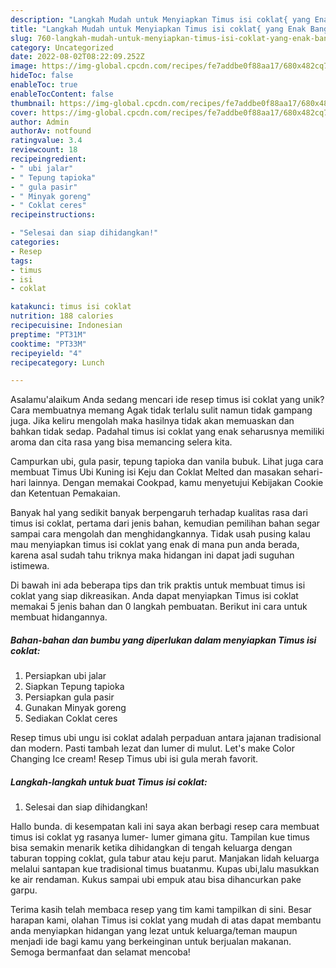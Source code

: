 ```yaml
---
description: "Langkah Mudah untuk Menyiapkan Timus isi coklat{ yang Enak Banget"
title: "Langkah Mudah untuk Menyiapkan Timus isi coklat{ yang Enak Banget"
slug: 760-langkah-mudah-untuk-menyiapkan-timus-isi-coklat-yang-enak-banget
category: Uncategorized
date: 2022-08-02T08:22:09.252Z
image: https://img-global.cpcdn.com/recipes/fe7addbe0f88aa17/680x482cq70/timus-isi-coklat-foto-resep-utama.jpg
hideToc: false
enableToc: true
enableTocContent: false
thumbnail: https://img-global.cpcdn.com/recipes/fe7addbe0f88aa17/680x482cq70/timus-isi-coklat-foto-resep-utama.jpg
cover: https://img-global.cpcdn.com/recipes/fe7addbe0f88aa17/680x482cq70/timus-isi-coklat-foto-resep-utama.jpg
author: Admin
authorAv: notfound
ratingvalue: 3.4
reviewcount: 18
recipeingredient:
- " ubi jalar"
- " Tepung tapioka"
- " gula pasir"
- " Minyak goreng"
- " Coklat ceres"
recipeinstructions:

- "Selesai dan siap dihidangkan!"
categories:
- Resep
tags:
- timus
- isi
- coklat

katakunci: timus isi coklat 
nutrition: 188 calories
recipecuisine: Indonesian
preptime: "PT31M"
cooktime: "PT33M"
recipeyield: "4"
recipecategory: Lunch

---
```



Asalamu'alaikum Anda sedang mencari ide resep timus isi coklat yang unik? Cara membuatnya memang Agak tidak terlalu sulit namun tidak gampang juga. Jika keliru mengolah maka hasilnya tidak akan memuaskan dan bahkan tidak sedap. Padahal timus isi coklat yang enak seharusnya memiliki aroma dan cita rasa yang bisa memancing selera kita.


Campurkan ubi, gula pasir, tepung tapioka dan vanila bubuk. Lihat juga cara membuat Timus Ubi Kuning isi Keju dan Coklat Melted dan masakan sehari-hari lainnya. Dengan memakai Cookpad, kamu menyetujui Kebijakan Cookie dan Ketentuan Pemakaian.

Banyak hal yang sedikit banyak berpengaruh terhadap kualitas rasa dari timus isi coklat, pertama dari jenis bahan, kemudian pemilihan bahan segar sampai cara mengolah dan menghidangkannya. Tidak usah pusing kalau mau menyiapkan timus isi coklat yang enak di mana pun anda berada, karena asal sudah tahu triknya maka hidangan ini dapat jadi suguhan istimewa.


Di bawah ini ada beberapa tips dan trik praktis untuk membuat timus isi coklat yang siap dikreasikan. Anda dapat menyiapkan Timus isi coklat memakai 5 jenis bahan dan 0 langkah pembuatan. Berikut ini cara untuk membuat hidangannya.

<!--inarticleads1-->

##### Bahan-bahan dan bumbu yang diperlukan dalam menyiapkan Timus isi coklat:

1. Persiapkan  ubi jalar
1. Siapkan  Tepung tapioka
1. Persiapkan  gula pasir
1. Gunakan  Minyak goreng
1. Sediakan  Coklat ceres


Resep timus ubi ungu isi coklat adalah perpaduan antara jajanan tradisional dan modern. Pasti tambah lezat dan lumer di mulut. Let&#39;s make Color Changing Ice cream! Resep Timus ubi isi gula merah favorit. 

<!--inarticleads2-->

##### Langkah-langkah untuk buat Timus isi coklat:


1. Selesai dan siap dihidangkan!

Hallo bunda. di kesempatan kali ini saya akan berbagi resep cara membuat timus isi coklat yg rasanya lumer- lumer gimana gitu. Tampilan kue timus bisa semakin menarik ketika dihidangkan di tengah keluarga dengan taburan topping coklat, gula tabur atau keju parut. Manjakan lidah keluarga melalui santapan kue tradisional timus buatanmu. Kupas ubi,lalu masukkan ke air rendaman. Kukus sampai ubi empuk atau bisa dihancurkan pake garpu. 

Terima kasih telah membaca resep yang tim kami tampilkan di sini. Besar harapan kami, olahan Timus isi coklat yang mudah di atas dapat membantu anda menyiapkan hidangan yang lezat untuk keluarga/teman maupun menjadi ide bagi kamu yang berkeinginan untuk berjualan makanan. Semoga bermanfaat dan selamat mencoba!

